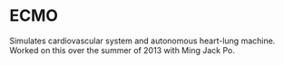 # ECMO
Simulates cardiovascular system and autonomous heart-lung machine. Worked on this over the summer of 2013 with Ming Jack Po.
